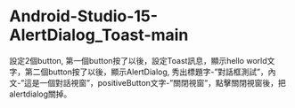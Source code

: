 # Android-Studio-15-AlertDialog_Toast-main
 設定2個button, 第一個button按了以後，設定Toast訊息，顯示hello world文字，第二個button按了以後，顯示AlertDialog, 秀出標題字-”對話框測試”，內文-”這是一個對話視窗”，positiveButton文字-”關閉視窗”，點擊關閉視窗後，把alertdialog關掉。
